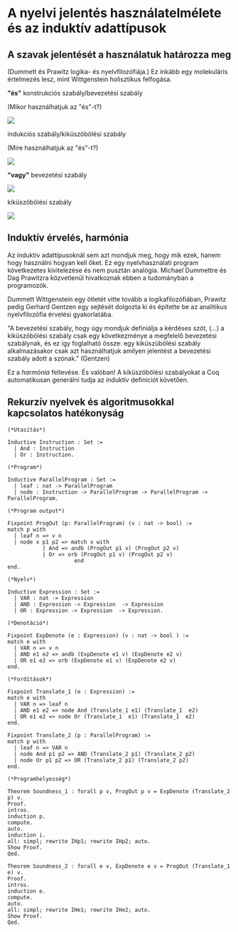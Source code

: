 # A nyelvi jelentés használatelmélete és az induktív adattípusok

## A szavak jelentését a használatuk határozza meg

(Dummett és Prawitz logika- és nyelvfilozófiája.) Ez inkább egy molekuláris értelmezés lesz, mint Wittgenstein holisztikus felfogása. 

**"és"** konstrukciós szabály/bevezetési szabály

(Mikor használhatjuk az "és"-t?)

<img src="https://render.githubusercontent.com/render/math?math=%5Cdfrac%7Bp_1%3AA%5Cquad%20p_2%3AB%7D%7B(p_1%2Cp_2)%3AA%5Cwedge%20B%7D">

indukciós szabály/kiküszöbölési szabály

(Mire használhatjuk az "és"-t?)

<img src="https://render.githubusercontent.com/render/math?math=%5Cdfrac%7B%5Cbegin%7Bmatrix%7D%20%26%20%5Bp_1%3AA%2Cp_2%3AB%5D%5C%5C%0A%26%20%5Cvdots%5C%5C%0Ap_3%3AA%5Cwedge%20B%20%26%20p_4%3AC%5Cend%7Bmatrix%7D%7D%7Bconj(p_i)%3AC%7D">

**"vagy"** bevezetési szabály

<img src="https://render.githubusercontent.com/render/math?math=%5Cdfrac%7Bp%3AA%7D%7B%0Ain_1%20p%3AA%5Cvee%20B%7D%5Cquad%20%5Cdfrac%7Bp%3AB%7D%7B%0Ain_2%20p%3AA%5Cvee%20B%7D">

kiküszöbölési szabály

<img src="https://render.githubusercontent.com/render/math?math=%5Cdfrac%7B%5Cbegin%7Bmatrix%7D%20%26%20%5Bp_1%3AA%5D%20%26%20%5Bp_2%3AB%5D%5C%5C%0A%26%20%5Cvdots%20%26%20%5Cvdots%5C%5C%0Ap_3%3AA%5Cvee%20B%20%26%20p_4%3AC%20%26%20p_5%3A%20C%5Cend%7Bmatrix%7D%7D%7Bdis(p_i)%3AC%7D">

## Induktív érvelés, harmónia

Az induktív adattípusoknál sem azt mondjuk meg, hogy mik ezek, hanem hogy használni hogyan kell őket. Ez egy nyelvhasználati program következetes kivitelezése és nem pusztán analógia. Michael Dummettre és Dag Prawitzra közvetlenül hivatkoznak ebben a tudományban a programozók.

Dummett Wittgenstein egy ötletét vitte tovább a logikafilozófiában, Prawitz pedig Gerhard Gentzen egy sejtését dolgozta ki és építette be az analitikus nyelvfilozófia érvelési gyakorlatába.

"A bevezetési szabály, hogy úgy mondjuk definiálja a kérdéses szót, (...) a kiküszöbölési szabály csak egy következménye a megfelelő bevezetési szabálynak, és ez így foglalható össze: egy kiküszübölési szabály alkalmazásakor csak azt használhatjuk amilyen jelentést a bevezetési szabály adott a szónak." (Gentzen)

Ez a _harmónia_ feltevése. És valóban! A kiküszöbölési szabályokat a Coq automatikusan generálni tudja az induktív definíciót követően. 


## Rekurzív nyelvek és algoritmusokkal kapcsolatos hatékonyság

````coq
(*Utasítás*)

Inductive Instruction : Set :=
  | And : Instruction
  | Or : Instruction.

(*Program*)

Inductive ParallelProgram : Set :=
  | leaf : nat -> ParallelProgram
  | node : Instruction -> ParallelProgram -> ParallelProgram -> ParallelProgram.

(*Program output*)

Fixpoint ProgOut (p: ParallelProgram) (v : nat -> bool) :=
match p with
  | leaf n => v n
  | node x p1 p2 => match x with
           | And => andb (ProgOut p1 v) (ProgOut p2 v)
           | Or => orb (ProgOut p1 v) (ProgOut p2 v)
                     end
end.

(*Nyelv*)

Inductive Expression : Set :=
  | VAR : nat -> Expression   
  | AND : Expression -> Expression  -> Expression  
  | OR : Expression -> Expression  -> Expression.

(*Denotáció*)

Fixpoint ExpDenote (e : Expression) (v : nat -> bool ) :=
match e with 
  | VAR n => v n 
  | AND e1 e2 => andb (ExpDenote e1 v) (ExpDenote e2 v)
  | OR e1 e2 => orb (ExpDenote e1 v) (ExpDenote e2 v)
end.

(*Fordítások*)

Fixpoint Translate_1 (e : Expression) :=
match e with
  | VAR n => leaf n 
  | AND e1 e2 => node And (Translate_1 e1) (Translate_1  e2)
  | OR e1 e2 => node Or (Translate_1  e1) (Translate_1  e2)
end.

Fixpoint Translate_2 (p : ParallelProgram) :=
match p with
  | leaf n => VAR n
  | node And p1 p2 => AND (Translate_2 p1) (Translate_2 p2)
  | node Or p1 p2 => OR (Translate_2 p1) (Translate_2 p2) 
end.

(*Programhelyesség*)

Theorem Soundness_1 : forall p v, ProgOut p v = ExpDenote (Translate_2 p) v.
Proof.
intros.
induction p.
compute.
auto.
induction i.
all: simpl; rewrite IHp1; rewrite IHp2; auto.
Show Proof.
Qed.

Theorem Soundness_2 : forall e v, ExpDenote e v = ProgOut (Translate_1 e) v.
Proof.
intros.
induction e.
compute.
auto.
all: simpl; rewrite IHe1; rewrite IHe2; auto.
Show Proof.
Qed.
````








